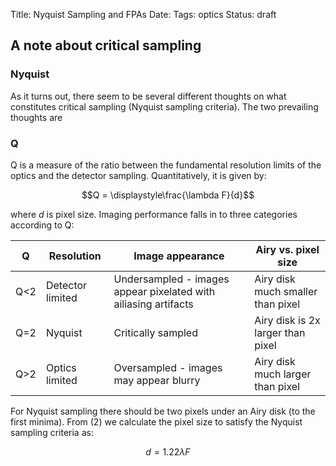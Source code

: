 Title: Nyquist Sampling and FPAs
Date: 
Tags: optics
Status: draft


## A note about critical sampling



 

### Nyquist
As it turns out, there seem to be several different thoughts on what constitutes critical sampling (Nyquist sampling criteria). The two prevailing thoughts are 

### Q
Q is a measure of the ratio between the fundamental resolution limits of the optics and the detector sampling. Quantitatively, it is given by:

$$Q = \displaystyle\frac{\lambda F}{d}$$

where $d$ is pixel size. Imaging performance falls in to three categories according to Q:

|   Q   | Resolution | Image appearance | Airy vs. pixel size |
|-------|------------|------------------|---------------------|
| Q<2 | Detector limited | Undersampled - images appear pixelated with ailiasing artifacts | Airy disk much smaller than pixel |
| Q=2 | Nyquist      | Critically sampled | Airy disk is 2x larger than pixel | 
| Q>2 | Optics limited | Oversampled - images may appear blurry | Airy disk much larger than pixel |

For Nyquist sampling there should be two pixels under an Airy disk (to the first minima). From (2) we calculate the pixel size to satisfy the Nyquist sampling criteria as:

$$d = 1.22\lambda F$$



